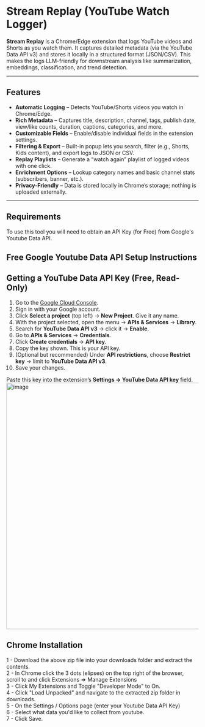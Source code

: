 # Stream Replay (YouTube Watch Logger)

**Stream Replay** is a Chrome/Edge extension that logs YouTube videos and Shorts as you watch them. It captures detailed metadata (via the YouTube Data API v3) and stores it locally in a structured format (JSON/CSV). This makes the logs LLM-friendly for downstream analysis like summarization, embeddings, classification, and trend detection.

---

## Features

- **Automatic Logging** – Detects YouTube/Shorts videos you watch in Chrome/Edge.  
- **Rich Metadata** – Captures title, description, channel, tags, publish date, view/like counts, duration, captions, categories, and more.  
- **Customizable Fields** – Enable/disable individual fields in the extension settings.  
- **Filtering & Export** – Built-in popup lets you search, filter (e.g., Shorts, Kids content), and export logs to JSON or CSV.  
- **Replay Playlists** – Generate a “watch again” playlist of logged videos with one click.  
- **Enrichment Options** – Lookup category names and basic channel stats (subscribers, banner, etc.).  
- **Privacy-Friendly** – Data is stored locally in Chrome’s storage; nothing is uploaded externally.  

---
## Requirements
To use this tool you will need to obtain an API Key (for Free) from Google's Youtube Data API.

## Free Google Youtube Data API Setup Instructions
## Getting a YouTube Data API Key (Free, Read-Only)

1. Go to the [Google Cloud Console](https://console.cloud.google.com/).  
2. Sign in with your Google account.  
3. Click **Select a project** (top left) → **New Project**. Give it any name.  
4. With the project selected, open the menu → **APIs & Services** → **Library**.  
5. Search for **YouTube Data API v3** → click it → **Enable**.  
6. Go to **APIs & Services** → **Credentials**.  
7. Click **Create credentials** → **API key**.  
8. Copy the key shown. This is your API key.  
9. (Optional but recommended) Under **API restrictions**, choose **Restrict key** → limit to **YouTube Data API v3**.  
10. Save your changes.  

Paste this key into the extension’s **Settings → YouTube Data API key** field.
<img width="1829" height="643" alt="image" src="https://github.com/user-attachments/assets/ac3adf0c-9c2a-4417-8189-15f3ab468317" />


## Chrome Installation
1 - Download the above zip file into your downloads folder and extract the contents.   
2 - In Chrome click the 3 dots (elipses) on the top right of the browser, scroll to and click Extensions => Manage Extensions  
3 - Click My Extensions and Toggle "Developer Mode" to On.  
4 - Click "Load Unpacked" and navigate to the extracted zip folder in downloads.   
5 - On the Settings / Options page (enter your Youtube Data API Key)  
6 - Select what data you'd like to collect from youtube.    
7 - Click Save.  












